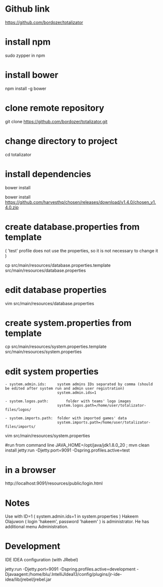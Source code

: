 # Github link
https://github.com/bordozer/totalizator

# install npm
sudo zypper in npm

# install bower
npm install -g bower

# clone remote repository
git clone https://github.com/bordozer/totalizator.git

# change directory to project
cd totalizator

# install dependencies
bower install

bower install https://github.com/harvesthq/chosen/releases/download/v1.4.0/chosen_v1.4.0.zip

# create database.properties from template
( 'test' profile does not use the properties, so it is not necessary to change it )

cp src/main/resources/database.properties.template src/main/resources/database.properties

# edit database properties
vim src/main/resources/database.properties

# create system.properties from template
cp src/main/resources/system.properties.template src/main/resources/system.properties

# edit system properties

	- system.admin.ids:		system admins IDs separated by comma (should be edited after system run and admin user registration)
							system.admin.ids=1

 	- system.logos.path: 		folder with teams' logo images
							system.logos.path=/home/user/totalizator-files/logos/

	- system.imports.path:	folder with imported games' data
							system.imports.path=/home/user/totalizator-files/imports/

vim src/main/resources/system.properties

#run from command line
JAVA_HOME=/opt/java/jdk1.8.0_20 ; mvn clean install jetty:run -Djetty.port=9091 -Dspring.profiles.active=test

# in a browser
http://localhost:9091/resources/public/login.html

# Notes
Use with ID=1 ( system.admin.ids=1 in system.properties ) Hakeem Olajuwon ( login 'hakeem', password 'hakeem' ) is administrator. He has additional menu Administration.



# Development
IDE IDEA configuration (with JRebel)

jetty:run -Djetty.port=9091 -Dspring.profiles.active=development -Djavaagent:/home/blu/.IntelliJIdea13/config/plugins/jr-ide-idea/lib/jrebel/jrebel.jar


